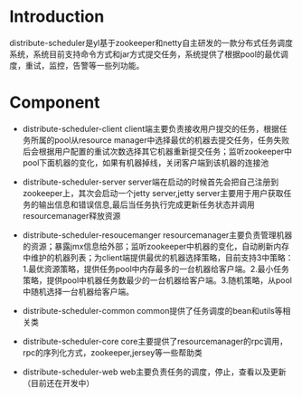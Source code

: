 # Introduction
distribute-scheduler是yl基于zookeeper和netty自主研发的一款分布式任务调度系统，系统目前支持命令方式和jar方式提交任务，系统提供了根据pool的最优调度，重试，监控，告警等一些列功能。

# Component
* distribute-scheduler-client
client端主要负责接收用户提交的任务，根据任务所属的pool从resource manager中选择最优的机器去提交任务，任务失败后会根据用户配置的重试次数选择其它机器重新提交任务；监听zookeeper中pool下面机器的变化，如果有机器掉线，关闭客户端到该机器的连接池

* distribute-scheduler-server
server端在启动的时候首先会把自己注册到zookeeper上，其次会启动一个jetty server,jetty server主要用于用户获取任务的输出信息和错误信息,最后当任务执行完成更新任务状态并调用resourcemanager释放资源

* distribute-scheduler-resoucemanger
resourcemanager主要负责管理机器的资源；暴露jmx信息给外部；监听zookeeper中机器的变化，自动刷新内存中维护的机器列表；为client端提供最优的机器选择策略，目前支持3中策略：1.最优资源策略，提供任务pool中内存最多的一台机器给客户端。2.最小任务策略，提供pool中机器任务数最少的一台机器给客户端。3.随机策略，从pool中随机选择一台机器给客户端。

* distribute-scheduler-common
common提供了任务调度的bean和utils等相关类

* distribute-scheduler-core
core主要提供了resourcemanager的rpc调用，rpc的序列化方式，zookeeper,jersey等一些帮助类

* distribute-scheduler-web
web主要负责任务的调度，停止，查看以及更新（目前还在开发中）

